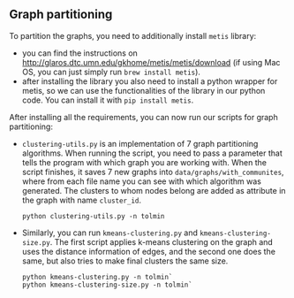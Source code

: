 ## Graph partitioning
To partition the graphs, you need to additionally install `metis` library:
- you can find the instructions on http://glaros.dtc.umn.edu/gkhome/metis/metis/download
(if using Mac OS, you can just simply run `brew install metis`).<br>
- after installing the library you also need to install a python wrapper for metis, so we can use the functionalities
  of the library in our python code. You can install it with `pip install metis`.

After installing all the requirements, you can now run our scripts for graph partitioning:
* `clustering-utils.py` is an implementation of 7 graph partitioning algorithms. When running the script,
  you need to pass a parameter that tells the program with which graph you are working with. When the script finishes,
  it saves 7 new graphs into `data/graphs/with_communites`, where from each file name you can see with which algorithm was
  generated. The clusters to whom nodes belong are added as attribute in the graph with name `cluster_id`.
  ```shell script
  python clustering-utils.py -n tolmin
  ```
* Similarly, you can run `kmeans-clustering.py` and `kmeans-clustering-size.py`. The first script applies k-means
clustering on the graph and uses the distance information of edges, and the second one does the same, but also tries to
make final clusters the same size.
  ```shell script
  python kmeans-clustering.py -n tolmin`
  python kmeans-clustering-size.py -n tolmin`
  ```